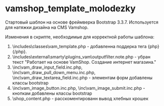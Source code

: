 # vamshop_template_molodezky

Стартовый шаблон на основе фреймверка Bootstrap 3.3.7. Используется для натяжки дизайна на CMS Vamshop.

Изменения в скрипте, необходимые для корректной работы шаблона:
1. \includes\classes\vam_template.php - добавленна поддерка тега {php}{/php}.
2. \includes\external\smarty\plugins_vam\outputfilter.note.php - убран текст "Работает на основе VamShop. Создание интернет магазина."
3. \inc\vam_draw_input_field.inc.php, \inc\vam_draw_pull_down_menu.inc.php, \inc\vam_draw_textarea_field.inc.php - элементам форм добавлены классы bootstrap
4. \inc\vam_image_button.inc.php, \inc\vam_image_submit.inc.php - кнопкам добавлены классы bootstrap
5. \shop_content.php - расскоментированн вывод хлебных крошек
